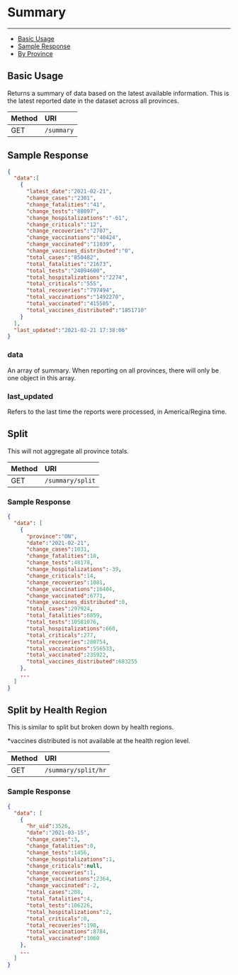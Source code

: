 # Summary

---

- [Basic Usage](#basic)
- [Sample Response](#sample-response)
- [By Province](#province)

<a name="basic"></a>
## Basic Usage

Returns a summary of data based on the latest available information. This is the latest reported date in the dataset across all provinces.

| Method | URI |
| :- | :- |
| GET | `/summary` |

<a name="sample-response"></a>
## Sample Response

```json
{
  "data":[
    {
      "latest_date":"2021-02-21",
      "change_cases":"2301",
      "change_fatalities":"41",
      "change_tests":"88097",
      "change_hospitalizations":"-61",
      "change_criticals":"12",
      "change_recoveries":"2707",
      "change_vaccinations":"40424",
      "change_vaccinated":"11039",
      "change_vaccines_distributed":"0",
      "total_cases":"850482",
      "total_fatalities":"21673",
      "total_tests":"24094600",
      "total_hospitalizations":"2274",
      "total_criticals":"555",
      "total_recoveries":"797494",
      "total_vaccinations":"1492270",
      "total_vaccinated":"415505",
      "total_vaccines_distributed":"1851710"
    }
  ],
  "last_updated":"2021-02-21 17:38:06"
}
```

### data
An array of summary. When reporting on all provinces, there will only be one object in this array.

### last_updated
Refers to the last time the reports were processed, in America/Regina time.

<a name="split"></a>
## Split

This will not aggregate all province totals.

| Method | URI |
| :- | :- |
| GET | `/summary/split` |

### Sample Response

```json
{
  "data": [
    {
      "province":"ON",
      "date":"2021-02-21",
      "change_cases":1031,
      "change_fatalities":10,
      "change_tests":48178,
      "change_hospitalizations":-39,
      "change_criticals":14,
      "change_recoveries":1081,
      "change_vaccinations":16404,
      "change_vaccinated":6771,
      "change_vaccines_distributed":0,
      "total_cases":297924,
      "total_fatalities":6859,
      "total_tests":10581076,
      "total_hospitalizations":660,
      "total_criticals":277,
      "total_recoveries":280754,
      "total_vaccinations":556533,
      "total_vaccinated":235922,
      "total_vaccines_distributed":683255
    },
    ...
  ]
}
```

<a name="split-by-health-region"></a>
## Split by Health Region

This is similar to split but broken down by health regions.

*vaccines distributed is not available at the health region level.

| Method | URI |
| :- | :- |
| GET | `/summary/split/hr` |

### Sample Response

```json
{
  "data": [
    {
      "hr_uid":3526,
      "date":"2021-03-15",
      "change_cases":3,
      "change_fatalities":0,
      "change_tests":1456,
      "change_hospitalizations":1,
      "change_criticals":null,
      "change_recoveries":1,
      "change_vaccinations":2364,
      "change_vaccinated":-2,
      "total_cases":208,
      "total_fatalities":4,
      "total_tests":106226,
      "total_hospitalizations":2,
      "total_criticals":0,
      "total_recoveries":198,
      "total_vaccinations":8784,
      "total_vaccinated":1060
    },
    ...
  ]
}
```